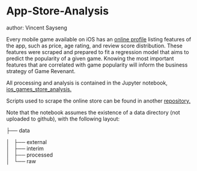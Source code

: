 App-Store-Analysis
==============================
author: Vincent Sayseng

Every mobile game available on iOS has an [online profile](https://apps.apple.com/us/app/where-shadows-slumber/id1221749074) listing features of the app, such as price, age rating, and review score distribution. These features were scraped and prepared to fit a regression model that aims to predict the popularity of a given game. Knowing the most important features that are correlated with game popularity will inform the business strategy of Game Revenant. 

All processing and analysis is contained in the Jupyter notebook, [ios_games_store_analysis.](https://github.com/vin-say/Where-Shadows-Slumber/blob/master/App-Store-Analysis/notebooks/ios_games_store_analysis.ipynb) 

Scripts used to scrape the online store can be found in another [repository.](https://github.com/vin-say/web-scraping/tree/master/iosgames)

Note that the notebook assumes the existence of a data directory (not uploaded to github), with the following layout:

├── data

│   ├── external      
│   ├── interim    
│   ├── processed     
│   └── raw            


